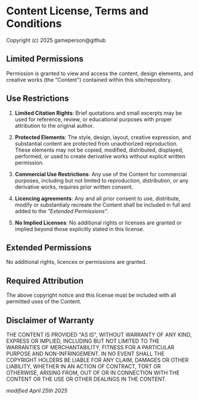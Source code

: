 # Content License, Terms and Conditions

Copyright (c) 2025 gameperson@github

## Limited Permissions

Permission is granted to view and access the content, design elements, and creative works (the "Content") contained within this site/repository.

## Use Restrictions

1. **Limited Citation Rights**: Brief quotations and small excerpts may be used for reference, review, or educational purposes with proper attribution to the original author.

2. **Protected Elements**: The style, design, layout, creative expression, and substantial content are protected from unauthorized reproduction. These elements may not be copied, modified, distributed, displayed, performed, or used to create derivative works without explicit written permission.

3. **Commercial Use Restrictions**: Any use of the Content for commercial purposes, including but not limited to reproduction, distribution, or any derivative works, requires prior written consent.
   
4. **Licencing agreements**: Any and all prior consent to use, distribute, modify or substantialy recreate the Content shall be included in full and added to the *"Extended Permissions"*.

5. **No Implied Licenses**: No additional rights or licenses are granted or implied beyond those explicitly stated in this license.

## Extended Permissions

No additional rights, licences or permissions are granted.

## Required Attribution

The above copyright notice and this license must be included with all permitted uses of the Content.

## Disclaimer of Warranty

THE CONTENT IS PROVIDED "AS IS", WITHOUT WARRANTY OF ANY KIND, EXPRESS OR IMPLIED, INCLUDING BUT NOT LIMITED TO THE WARRANTIES OF MERCHANTABILITY, FITNESS FOR A PARTICULAR PURPOSE AND NON-INFRINGEMENT. IN NO EVENT SHALL THE COPYRIGHT HOLDERS BE LIABLE FOR ANY CLAIM, DAMAGES OR OTHER LIABILITY, WHETHER IN AN ACTION OF CONTRACT, TORT OR OTHERWISE, ARISING FROM, OUT OF OR IN CONNECTION WITH THE CONTENT OR THE USE OR OTHER DEALINGS IN THE CONTENT.

*modified April 25th 2025*
